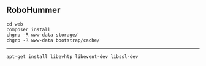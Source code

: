 ## RoboHummer

    cd web
    composer install
    chgrp -R www-data storage/
    chgrp -R www-data bootstrap/cache/

--------------------------------------

    apt-get install libevhtp libevent-dev libssl-dev
